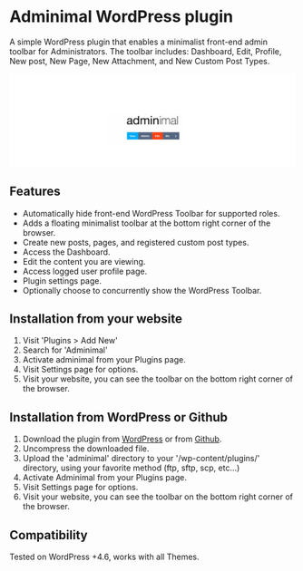 # Adminimal WordPress plugin
A simple WordPress plugin that enables a minimalist front-end admin toolbar for Administrators. The toolbar includes: Dashboard, Edit, Profile, New post, New Page, New Attachment, and New Custom Post Types.

![Adminimal](source/dev/assets/banner-1544x500.jpg)


## Features
- Automatically hide front-end WordPress Toolbar for supported roles.
- Adds a floating minimalist toolbar at the bottom right corner of the browser.
- Create new posts, pages, and registered custom post types.
- Access the Dashboard.
- Edit the content you are viewing.
- Access logged user profile page.
- Plugin settings page.
- Optionally choose to concurrently show the WordPress Toolbar.

## Installation from your website
1. Visit 'Plugins > Add New'
2. Search for 'Adminimal'
3. Activate adminimal from your Plugins page.
4. Visit Settings page for options.
5. Visit your website, you can see the toolbar on the bottom right corner of the browser.

## Installation from WordPress or Github
1. Download the plugin from [WordPress](https://wordpress.org/plugins/adminimal/ "Adminimal on WordPress") or from [Github](https://github.com/alectro/adminimal/archive/master.zip "Adminimal on Github").
2. Uncompress the downloaded file.
3. Upload the 'adminimal' directory to your '/wp-content/plugins/' directory, using your favorite method (ftp, sftp, scp, etc...)
4. Activate Adminimal from your Plugins page.
5. Visit Settings page for options.
6. Visit your website, you can see the toolbar on the bottom right corner of the browser.

## Compatibility
Tested on WordPress +4.6, works with all Themes.
